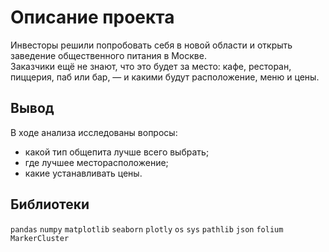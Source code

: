 # Описание проекта
Инвесторы решили попробовать себя в новой области и открыть заведение общественного питания в Москве.  
Заказчики ещё не знают, что это будет за место: кафе, ресторан, пиццерия, паб или бар, — и какими будут расположение, меню и цены.
  
  


## Вывод

В ходе анализа исследованы вопросы: 
- какой тип общепита лучше всего выбрать;
- где лучшее месторасположение;
- какие устанавливать цены. 
## Библиотеки
`pandas` `numpy` `matplotlib` `seaborn` `plotly` `os` `sys` `pathlib` `json` `folium` `MarkerCluster`
